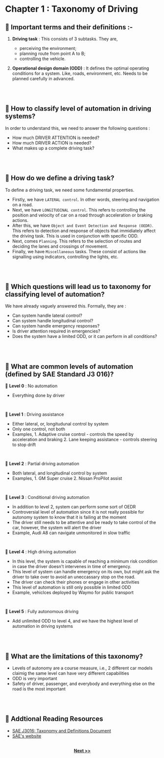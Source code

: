 # Chapter 1 : Taxonomy of Driving
## 🥬 Important terms and their definitions :-<br>
1. **Driving task** : This consists of 3 subtasks. They are, 
    * perceiving the environment; 
    * planning route from point A to B; 
    * controlling the vehicle.

2. **Operational design domain (ODD)** : It defines the optimal operating conditions for a system. Like, roads, environment, etc. Needs to be planned carefully in advanced.

<br>
<br>

## 🥬 How to classify level of automation in driving systems?<br>

In order to understand this, we need to answer the following questions :
* How much DRIVER ATTENTION is needed?
* How much DRIVER ACTION is needed?
* What makes up a complete driving task?

<br>
<br>

## 🥬 How do we define a driving task?<br>

To define a driving task, we need some fundamental properties.
* Firstly, we have `LATERAL control`. In other words, steering and navigation on a road.<br>
* Next, we have `LONGITUDINAL control`. This refers to controlling the position and velocity of car on a road through acceleration or braking actions.<br>
* After this, we have `Object and Event Detection and Response (OEDR)`. This refers to detection and response of objects that immidiately affect the driving task. This is used in conjunction with specific ODD.
* Next, comes `Planning`. This refers to the selection of routes and deciding the lanes and crossings of movement.
* Finally, we have `Miscellaneous` tasks. These consist of actions like signalling using indicators, controlling the lights, etc.

<br>
<br>

## 🥬 Which questions will lead us to taxonomy for classifying level of automation?<br>

We have already vaguely answered this. Formally, they are :
* Can system handle lateral control?
* Can system handle longitudinal control?
* Can system handle emergency responses?
* Is driver attention required in emergencies?
* Does the system have a limited ODD, or it can perform in all conditions?

<br>
<br>

## 🥬 What are common levels of automation (defined by SAE Standard J3 016)?<br>

🔹 **Level 0** : No automation
* Everything done by driver
<br>

🔹 **Level 1** : Driving assistance
* Either lateral, or, longitudunal control by system
* Only one control, not both
* Examples, 
        1. Adaptive cruise control - controls the speed by acceleration and braking
        2. Lane keeping assistance - controls steering to stop drift
<br>

🔹 **Level 2** : Partial driving automation
* Both lateral, and longitudinal control by system
* Examples,
        1. GM Super cruise
        2. Nissan ProPilot assist
<br>

🔹 **Level 3** : Conditional driving automation
* In addition to level 2, system can perform some sort of OEDR
* Controversial level of automation since it is not really possible for autonomy system to know that it is failing at the moment
* The driver still needs to be attentive and be ready to take control of the car, however, the system will alert the driver
* Example, Audi A8 can navigate unmonitored in slow traffic
<br>

🔹 **Level 4** : High driving automation
* In this level, the system is capable of reaching a minimum risk condition in case the driver doesn't intervenes in time of emergency.
* This level of system can handle emergency on its own, but might ask the driver to take over to avoid an uneccassary stop on the road.
* The driver can check their phones or engage in other activities
* This level of automation is still only possible in limited ODD
* Example, vehiclces deployed by Waymo for public transport
<br>

🔹 **Level 5** : Fully autonomous driving
* Add unlimited ODD to level 4, and we have the highest level of automation in driving systems

<br>
<br>

## 🥬 What are the limitations of this taxonomy?<br>

* Levels of autonomy are a course measure, i.e., 2 different car models claimig the same level can have very different capabilities
* ODD is very important
* Safety of driver, passenger, and everybody and everything else on the road is the most important

<br>
<br>

## 🥬 Addtional Reading Resources<br>

* [SAE J3016: Taxonomy and Definitions Document](https://www.sae.org/standards/content/j3016_201806/)
* [SAE's website](https://www.sae.org/)

<br/>
<div align="center">
<b><a href="https://github.com/A-I-Research-Facility/Self-driving-cars/blob/main/Module%201/Chapter%202/README.md#-chapter-2--requirements-for-perception">Next >></a></b>
</div>
<br/>
